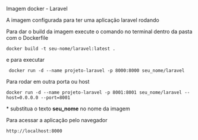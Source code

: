 Imagem docker - Laravel

A imagem configurada para ter uma aplicação laravel rodando

Para dar o build da imagem execute o comando no terminal dentro da pasta com o Dockerfile

`docker build -t seu-nome/laravel:latest .`

e para executar

` docker run -d --name projeto-laravel -p 8000:8000 seu_nome/laravel`

Para rodar em outra porta ou host

`docker run -d --name projeto-laravel -p 8001:8001 seu_nome/laravel --host=0.0.0.0 --port=8001`

\* substitua o texto **seu_nome** no nome da imagem

Para acessar a aplicação pelo navegador

`http://localhost:8000`

